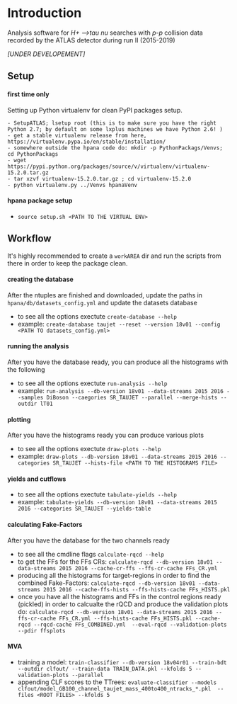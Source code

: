 # Introduction 
Analysis software for _H+ -->tau nu_ searches with _p-p_ collision data recorded by the ATLAS detector during run II (2015-2019)

_[UNDER DEVELOPEMENT]_

Setup
------

#### first time only
Setting up Python virtualenv for clean PyPI packages setup. 

    - SetupATLAS; lsetup root (this is to make sure you have the right Python 2.7; by default on some lxplus machines we have Python 2.6! )
    - get a stable virtualenv release from here, https://virtualenv.pypa.io/en/stable/installation/
    - somewhere outside the hpana code do: mkdir -p PythonPackags/Venvs; cd PythonPackags  
    - wget https://pypi.python.org/packages/source/v/virtualenv/virtualenv-15.2.0.tar.gz 
    - tar xzvf virtualenv-15.2.0.tar.gz ; cd virtualenv-15.2.0
    - python virtualenv.py ../Venvs hpanaVenv 
    
#### hpana package setup
- ``source setup.sh <PATH TO THE VIRTUAL ENV>``


Workflow 
---------
It's highly recommended to create a `workAREA` dir and run the scripts from there in order to keep the package clean.

#### creating the database
After the ntuples are finished and downloaded, update the paths in
``hpana/db/datasets_config.yml`` and update the datasets database

- to see all the options exectute ``create-database --help``
- example: ``create-database taujet --reset --version 18v01 --config <PATH TO datasets_config.yml>``

#### running the analysis
After you have the database ready, you can produce all the histograms with
the following

- to see all the options exectute ``run-analysis --help``
- example: ``run-analysis --db-version 18v01 --data-streams 2015 2016 --samples DiBoson --caegories SR_TAUJET --parallel --merge-hists --outdir lT01`` 


#### plotting 
After you have the histograms ready you can produce various plots

- to see all the options exectute ``draw-plots --help``
- example: ``draw-plots --db-version 18v01 --data-streams 2015 2016 --categories SR_TAUJET --hists-file <PATH TO THE HISTOGRAMS FILE>``

#### yields and cutflows
- to see all the options exectute ``tabulate-yields --help``
- example: ``tabulate-yields --db-version 18v01 --data-streams 2015 2016 --categories SR_TAUJET --yields-table ``


#### calculating Fake-Factors
After you have the database for the two channels ready 
- to see all the cmdline flags ``calculate-rqcd --help``
- to get the FFs for the FFs CRs: ``calculate-rqcd --db-version 18v01 --data-streams 2015 2016 --cache-cr-ffs --ffs-cr-cache FFs_CR.yml``
- producing all the histograms for target-regions in order to find the combined Fake-Factors: ``calculate-rqcd --db-version 18v01 --data-streams 2015 2016 --cache-ffs-hists --ffs-hists-cache FFs_HISTS.pkl ``
- once you have all the histograms  and FFs in the control regions ready (pickled) in order to calcualte the rQCD and produce the validation plots do:
 ``calculate-rqcd --db-version 18v01 --data-streams 2015 2016 --ffs-cr-cache FFs_CR.yml --ffs-hists-cache FFs_HISTS.pkl --cache-rqcd --rqcd-cache FFs_COMBINED.yml  --eval-rqcd --validation-plots --pdir ffsplots ``


#### MVA
- training a model: ``train-classifier --db-version 18v04r01 --train-bdt --outdir clfout/ --train-data TRAIN_DATA.pkl --kfolds 5 --validation-plots --parallel`` 
- appending CLF scores to the TTrees:
  ``evaluate-classifier --models clfout/model_GB100_channel_taujet_mass_400to400_ntracks_*.pkl  --files <ROOT FILES> --kfolds 5``